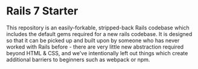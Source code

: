 # Rails 7 Starter

This repository is an easily-forkable, stripped-back Rails codebase which includes the default gems required for a new rails codebase. It is designed so that it can be picked up and built upon by someone who has never worked with Rails before - there are very little new abstraction required beyond HTML & CSS, and we've intentionally left out things which create additional barriers to beginners such as webpack or npm.  


